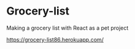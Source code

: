 # Grocery-list
Making a grocery list with React as a pet project

https://grocery-list86.herokuapp.com/
